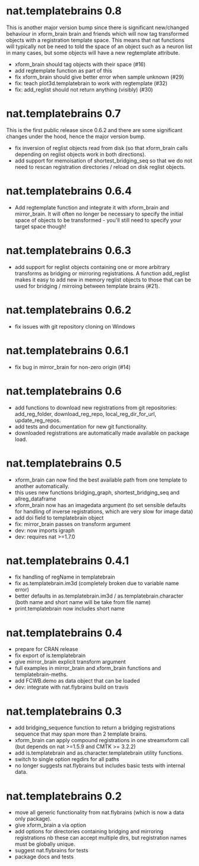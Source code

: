# nat.templatebrains 0.8

This is another major version bump since there is significant new/changed
behaviour in xform_brain brain and friends which will now tag transformed
objects with a registration template space. This means that nat functions will
typically not be need to told the space of an object such as a neuron list in
many cases, but some objects will have a new regtemplate attribute.

* xform_brain should tag objects with their space (#16)
* add regtemplate function as part of this
* fix xform_brain should give better error when sample unknown (#29)
* fix: teach plot3d.templatebrain to work with regtemplate (#32)
* fix: add_reglist should not return anything (visibly) (#30)

# nat.templatebrains 0.7

This is the first public release since 0.6.2 and there are some significant
changes under the hood, hence the major version bump.

* fix inversion of reglist objects read from disk (so that xform_brain calls
  depending on reglist objects work in both directions).
* add support for memoisation of shortest_bridging_seq so that we do not need to
  rescan registration directories / reload on disk reglist objects.

# nat.templatebrains 0.6.4

* Add regtemplate function and integrate it with xform_brain and mirror_brain.
  It will often no longer be necessary to specify the initial space of objects
  to be transformed - you'll still need to specify your target space though!

# nat.templatebrains 0.6.3

* add support for reglist objects containing one or more arbitrary transforms
  as bridging or mirroring registrations. A function add_reglist makes it easy
  to add new in memory reglist objects to those that can be used for bridging
  / mirroing between template brains (#21).

# nat.templatebrains 0.6.2

* fix issues with git repository cloning on Windows

# nat.templatebrains 0.6.1

* fix bug in mirror_brain for non-zero origin (#14)

# nat.templatebrains 0.6

* add functions to download new registrations from git repositories:
  add_reg_folder, download_reg_repo, local_reg_dir_for_url, update_reg_repos.
* add tests and documentation for new git functionality.
* downloaded registrations are automatically made available on package load.

# nat.templatebrains 0.5

* xform_brain can now find the best available path from one template to another
  automatically.
* this uses new functions bridging_graph, shortest_bridging_seq and
  allreg_dataframe
* xform_brain now has an imagedata argument (to set sensible defaults for
  handling of inverse registrations, which are very slow for image data)
* add doi field to templatebrain object
* fix: mirror_brain passes on transform argument
* dev: now imports igraph
* dev: requires nat >=1.7.0

# nat.templatebrains 0.4.1

* fix handling of regName in templatebrain
* fix as.templatebrain.im3d (completely broken due to variable name error)
* better defaults in as.templatebrain.im3d / as.templatebrain.character
  (both name and short name will be take from file name)
* print.templatebrain now includes short name

# nat.templatebrains 0.4

* prepare for CRAN release
* fix export of is.templatebrain
* give mirror_brain explicit transform argument
* full examples in mirror_brain and xform_brain functions and
  templatebrain-meths.
* add FCWB.demo as data object that can be loaded
* dev: integrate with nat.flybrains build on travis

# nat.templatebrains 0.3

* add bridging_sequence function to return a bridging registrations sequence
  that may span more than 2 template brains.
* xform_brain can apply compound registrations in one streamxform call
  (but depends on nat >=1.5.9 and CMTK >= 3.2.2)
* add is.templatebrain and as.character.templatebrain utility functions.
* switch to single option regdirs for all paths
* no longer suggests nat.flybrains but includes basic tests with internal data.

# nat.templatebrains 0.2

* move all generic functionality from nat.flybrains (which is now a data only
  package).
* give xform_brain a via option
* add options for directories containing bridging and mirroring registrations
  nb these can accept multiple dirs, but registration names must be globally
  unique.
* suggest nat.flybrains for tests
* package docs and tests
